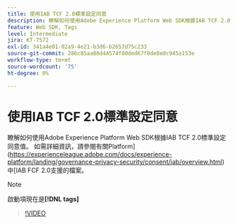 ```yaml
---
title: 使用IAB TCF 2.0標準設定同意
description: 瞭解如何使用Adobe Experience Platform Web SDK根據IAB TCF 2.0標準設定同意值。
feature: Web SDK, Tags
level: Intermediate
jira: KT-7572
exl-id: 341a4e01-02a9-4e21-b3d6-b2657d75c233
source-git-commit: 286c85aa88d44574f00ded67f0de8e0c945a153e
workflow-type: tm+mt
source-wordcount: '75'
ht-degree: 0%

---
```


# 使用IAB TCF 2.0標準設定同意

瞭解如何使用Adobe Experience Platform Web SDK根據IAB TCF 2.0標準設定同意值。 如需詳細資訊，請參閱有關Platform](https://experienceleague.adobe.com/docs/experience-platform/landing/governance-privacy-security/consent/iab/overview.html)中[IAB FCF 2.0支援的檔案。

>[!NOTE]
>
> 啟動項現在是&#x200B;**[!DNL tags]**

>[!VIDEO](https://video.tv.adobe.com/v/332695/?learn=on&enablevpops)
